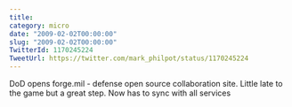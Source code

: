 ```yaml
---
title: 
category: micro
date: "2009-02-02T00:00:00"
slug: "2009-02-02T00:00:00"
TwitterId: 1170245224
TweetUrl: https://twitter.com/mark_philpot/status/1170245224
---
```


DoD opens forge.mil - defense open source collaboration site. Little late to the
game but a great step. Now has to sync with all services
